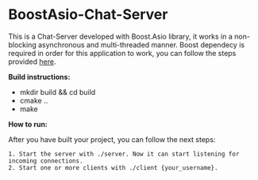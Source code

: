 # BoostAsio-Chat-Server
This is a Chat-Server developed with Boost.Asio library, it works in a non-blocking asynchronous and multi-threaded manner.
Boost dependecy is required in order for this application to work, you can follow the steps provided [here](https://www.boost.org/doc/libs/1_83_0/more/getting_started/unix-variants.html).

**Build instructions:**

  - mkdir build && cd build
  - cmake ..
  - make

  **How to run:**
  
  After you have built your project, you can follow the next steps:

    1. Start the server with ./server. Now it can start listening for incoming connections.
    2. Start one or more clients with ./client {your_username}.
   
